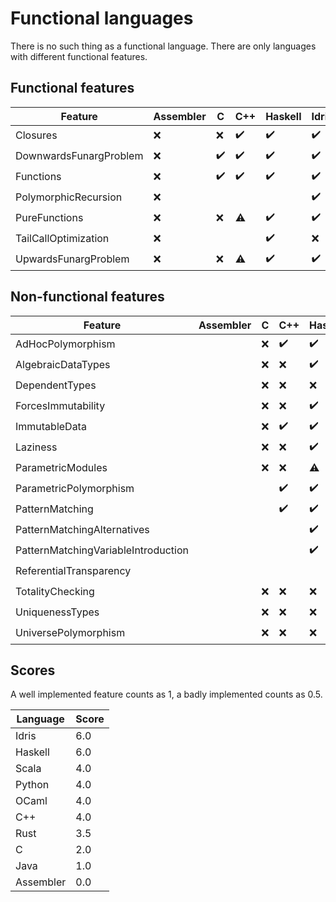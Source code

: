 <!-- DO NOT EDIT THIS FILE -->
<!-- edit funlangs.hs instead -->

# Functional languages

There is no such thing as a functional language.
There are only languages with different functional features.

## Functional features

| Feature | Assembler | C | C++ | Haskell | Idris | Java | OCaml | Python | Rust | Scala |
|---|---|---|---|---|---|---|---|---|---|---|
| Closures | :x: | :x: | :heavy_check_mark: | :heavy_check_mark: | :heavy_check_mark: |  | :heavy_check_mark: | :heavy_check_mark: | :warning: | :heavy_check_mark: |
| DownwardsFunargProblem | :x: | :heavy_check_mark: | :heavy_check_mark: | :heavy_check_mark: | :heavy_check_mark: |  | :heavy_check_mark: | :heavy_check_mark: | :heavy_check_mark: | :heavy_check_mark: |
| Functions | :x: | :heavy_check_mark: | :heavy_check_mark: | :heavy_check_mark: | :heavy_check_mark: | :heavy_check_mark: | :heavy_check_mark: | :heavy_check_mark: | :heavy_check_mark: | :heavy_check_mark: |
| PolymorphicRecursion | :x: |  |  |  | :heavy_check_mark: |  |  |  |  |  |
| PureFunctions | :x: | :x: | :warning: | :heavy_check_mark: | :heavy_check_mark: | :x: | :x: | :x: | :x: | :x: |
| TailCallOptimization | :x: |  |  | :heavy_check_mark: | :x: | :x: |  |  |  |  |
| UpwardsFunargProblem | :x: | :x: | :warning: | :heavy_check_mark: | :heavy_check_mark: |  | :heavy_check_mark: | :heavy_check_mark: | :heavy_check_mark: | :heavy_check_mark: |

## Non-functional features

| Feature | Assembler | C | C++ | Haskell | Idris | Java | OCaml | Python | Rust | Scala |
|---|---|---|---|---|---|---|---|---|---|---|
| AdHocPolymorphism |  | :x: | :heavy_check_mark: | :heavy_check_mark: | :heavy_check_mark: |  | :heavy_check_mark: | :heavy_check_mark: | :heavy_check_mark: |  |
| AlgebraicDataTypes |  | :x: | :x: | :heavy_check_mark: | :heavy_check_mark: |  | :heavy_check_mark: | :x: | :heavy_check_mark: |  |
| DependentTypes |  | :x: | :x: | :x: | :heavy_check_mark: |  | :x: | :x: | :x: |  |
| ForcesImmutability |  | :x: | :x: | :heavy_check_mark: | :heavy_check_mark: |  | :heavy_check_mark: | :x: | :heavy_check_mark: |  |
| ImmutableData |  | :x: | :heavy_check_mark: | :heavy_check_mark: | :heavy_check_mark: |  | :heavy_check_mark: | :heavy_check_mark: | :heavy_check_mark: |  |
| Laziness |  | :x: | :x: | :heavy_check_mark: | :x: |  | :heavy_check_mark: | :x: | :x: |  |
| ParametricModules |  | :x: | :x: | :warning: | :heavy_check_mark: |  |  | :x: | :x: |  |
| ParametricPolymorphism |  |  | :heavy_check_mark: | :heavy_check_mark: | :heavy_check_mark: |  | :heavy_check_mark: | :heavy_check_mark: | :heavy_check_mark: |  |
| PatternMatching |  |  | :heavy_check_mark: | :heavy_check_mark: | :heavy_check_mark: |  |  | :heavy_check_mark: | :warning: |  |
| PatternMatchingAlternatives |  |  |  | :heavy_check_mark: | :x: |  |  |  | :heavy_check_mark: |  |
| PatternMatchingVariableIntroduction |  |  |  | :heavy_check_mark: | :heavy_check_mark: |  |  | :heavy_check_mark: | :heavy_check_mark: |  |
| ReferentialTransparency |  |  |  |  | :heavy_check_mark: |  |  |  |  |  |
| TotalityChecking |  | :x: | :x: | :x: | :heavy_check_mark: |  | :x: | :x: | :x: |  |
| UniquenessTypes |  | :x: | :x: | :x: | :heavy_check_mark: |  | :x: | :x: | :heavy_check_mark: |  |
| UniversePolymorphism |  | :x: | :x: | :x: | :heavy_check_mark: |  | :x: | :x: | :x: |  |

## Scores

A well implemented feature counts as 1,
a badly implemented counts as 0.5.

| Language | Score |
|----------|-------|
| Idris | 6.0 |
| Haskell | 6.0 |
| Scala | 4.0 |
| Python | 4.0 |
| OCaml | 4.0 |
| C++ | 4.0 |
| Rust | 3.5 |
| C | 2.0 |
| Java | 1.0 |
| Assembler | 0.0 |

